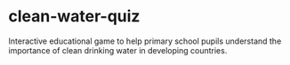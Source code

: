 # clean-water-quiz

Interactive educational game to help primary school pupils understand the importance of clean drinking water in developing countries.
